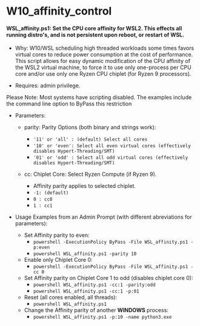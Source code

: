 # W10_affinity_control
#### WSL_affinity.ps1: Set the CPU core affinity for WSL2.  This effects all running distro's, and is not persistent upon reboot, or restart of WSL.
* Why: W10/WSL scheduling high threaded workloads some times favors virtual cores to reduce power consumption at the cost of performance. This script allows for easy dynamic modification of the CPU affinity of the WSL2 virtual machine, to force it to use only one-process per CPU core and/or use only one Ryzen CPU chiplet (for Ryzen 9 processors). 

* Requires: admin privilege.  

Please Note: Most systems have scripting disabled. The examples include the command line option to ByPass this restriction

* Parameters:
    * parity: Parity Options (both binary and strings work):  
        * `'11' or 'all' : (default) Select all cores  `
        * `'10' or 'even': Select all even virtual cores (effectively disables Hypert-Threading/SMT)  `
        * `'01' or 'odd' : Select all odd virtual cores (effectively disables Hypert-Threading/SMT)  `
    
    * cc: Chiplet Core: Select Ryzen Compute (if Ryzen 9).   
        * Affinity parity applies to selected chiplet.  
        * `-1: (default)  ` 
        * `0 : cc0  `
        * `1 : cc1  `
  

* Usage Examples from an Admin Prompt (with different abreviations for parameters):
    * Set Affinity parity to even:
        * `powershell -ExecutionPolicy ByPass -File WSL_affinity.ps1 -p:even`
        * `powershell WSL_affinity.ps1 -parity 10`
    * Enable only Chiplet Core 0:
        * `powershell -ExecutionPolicy ByPass -File WSL_affinity.ps1 -cc 0`
    * Set Affinity parity on Chiplet Core 1 to odd (disables chiplet core 0):
        * `powershell WSL_affinity.ps1 -cc:1 -parity:odd`
        * `powershell WSL_affinity.ps1 -cc:1 -p:01`
    * Reset (all cores enabled, all threads):
        * `powershell WSL_affinity.ps1`
    * Change the Affinity parity of another **WINDOWS** process:
        * `powershell WSL_affinity.ps1 -p:10 -name python3.exe`
